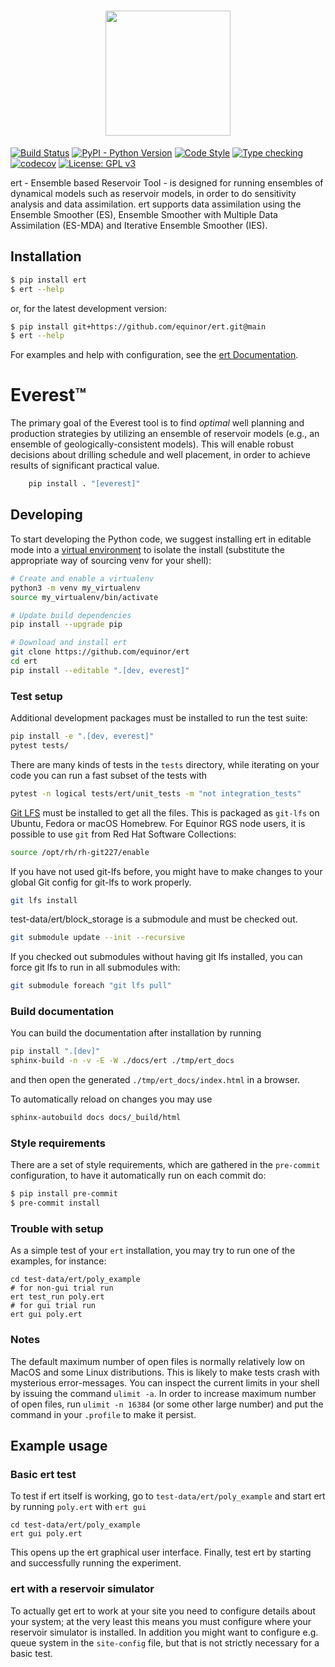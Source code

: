 <h1 align="center">
<img src="https://raw.githubusercontent.com/equinor/ert/main/src/ert/gui/resources/gui/img/ert_icon.svg" width="200">
</h1>

[![Build Status](https://github.com/equinor/ert/actions/workflows/build.yml/badge.svg)](https://github.com/equinor/ert/actions/workflows/build.yml)
[![PyPI - Python Version](https://img.shields.io/pypi/pyversions/ert)](https://img.shields.io/pypi/pyversions/ert)
[![Code Style](https://github.com/equinor/ert/actions/workflows/style.yml/badge.svg)](https://github.com/equinor/ert/actions/workflows/style.yml)
[![Type checking](https://github.com/equinor/ert/actions/workflows/typing.yml/badge.svg)](https://github.com/equinor/ert/actions/workflows/typing.yml)
[![codecov](https://codecov.io/gh/equinor/ert/graph/badge.svg?token=keVAcWavZ1)](https://codecov.io/gh/equinor/ert)
[![License: GPL v3](https://img.shields.io/badge/License-GPLv3-blue.svg)](https://www.gnu.org/licenses/gpl-3.0)

ert - Ensemble based Reservoir Tool - is designed for running
ensembles of dynamical models such as reservoir models,
in order to do sensitivity analysis and data assimilation.
ert supports data assimilation using the Ensemble Smoother (ES),
Ensemble Smoother with Multiple Data Assimilation (ES-MDA) and
Iterative Ensemble Smoother (IES).

## Installation

``` sh
$ pip install ert
$ ert --help
```

or, for the latest development version:

``` sh
$ pip install git+https://github.com/equinor/ert.git@main
$ ert --help
```

For examples and help with configuration, see the [ert Documentation](https://ert.readthedocs.io/en/latest/getting_started/configuration/poly_new/guide.html#configuration-guide).

# Everest™

The primary goal of the Everest tool is to find *optimal* well
planning and production strategies by utilizing an ensemble of
reservoir models (e.g., an ensemble of geologically-consistent models).
This will enable robust decisions about drilling schedule and well
placement, in order to achieve results of significant practical value.

```bash
    pip install . "[everest]"
```

## Developing

To start developing the Python code, we suggest installing ert in editable mode
into a [virtual environment](https://docs.python.org/3/library/venv.html) to
isolate the install (substitute the appropriate way of sourcing venv for your shell):

```sh
# Create and enable a virtualenv
python3 -m venv my_virtualenv
source my_virtualenv/bin/activate

# Update build dependencies
pip install --upgrade pip

# Download and install ert
git clone https://github.com/equinor/ert
cd ert
pip install --editable ".[dev, everest]"
```

### Test setup

Additional development packages must be installed to run the test suite:

```sh
pip install -e ".[dev, everest]"
pytest tests/
```

There are many kinds of tests in the `tests` directory, while iterating on your
code you can run a fast subset of the tests with

```sh
pytest -n logical tests/ert/unit_tests -m "not integration_tests"
```

[Git LFS](https://git-lfs.com/) must be installed to get all the files. This is packaged as `git-lfs` on Ubuntu, Fedora or macOS Homebrew. For Equinor RGS node users, it is possible to use `git` from Red Hat Software Collections:
```sh
source /opt/rh/rh-git227/enable
```

If you have not used git-lfs before, you might have to make changes to your global Git config for git-lfs to work properly.
```sh
git lfs install
```

test-data/ert/block_storage is a submodule and must be checked out.
```sh
git submodule update --init --recursive
```

If you checked out submodules without having git lfs installed, you can force git lfs to run in all submodules with:
```sh
git submodule foreach "git lfs pull"
```

### Build documentation

You can build the documentation after installation by running
```bash
pip install ".[dev]"
sphinx-build -n -v -E -W ./docs/ert ./tmp/ert_docs
```
and then open the generated `./tmp/ert_docs/index.html` in a browser.

To automatically reload on changes you may use

```bash
sphinx-autobuild docs docs/_build/html
```

### Style requirements

There are a set of style requirements, which are gathered in the `pre-commit`
configuration, to have it automatically run on each commit do:

``` sh
$ pip install pre-commit
$ pre-commit install
```

### Trouble with setup

As a simple test of your `ert` installation, you may try to run one of the
examples, for instance:

```
cd test-data/ert/poly_example
# for non-gui trial run
ert test_run poly.ert
# for gui trial run
ert gui poly.ert
```

### Notes

The default maximum number of open files is normally relatively low on MacOS
and some Linux distributions. This is likely to make tests crash with mysterious
error-messages. You can inspect the current limits in your shell by issuing the
command `ulimit -a`. In order to increase maximum number of open files, run
`ulimit -n 16384` (or some other large number) and put the command in your
`.profile` to make it persist.

## Example usage

### Basic ert test
To test if ert itself is working, go to `test-data/ert/poly_example` and start ert by running `poly.ert` with `ert gui`
```
cd test-data/ert/poly_example
ert gui poly.ert
````
This opens up the ert graphical user interface.
Finally, test ert by starting and successfully running the experiment.

### ert with a reservoir simulator
To actually get ert to work at your site you need to configure details about
your system; at the very least this means you must configure where your
reservoir simulator is installed. In addition you might want to configure e.g.
queue system in the `site-config` file, but that is not strictly necessary for
a basic test.
